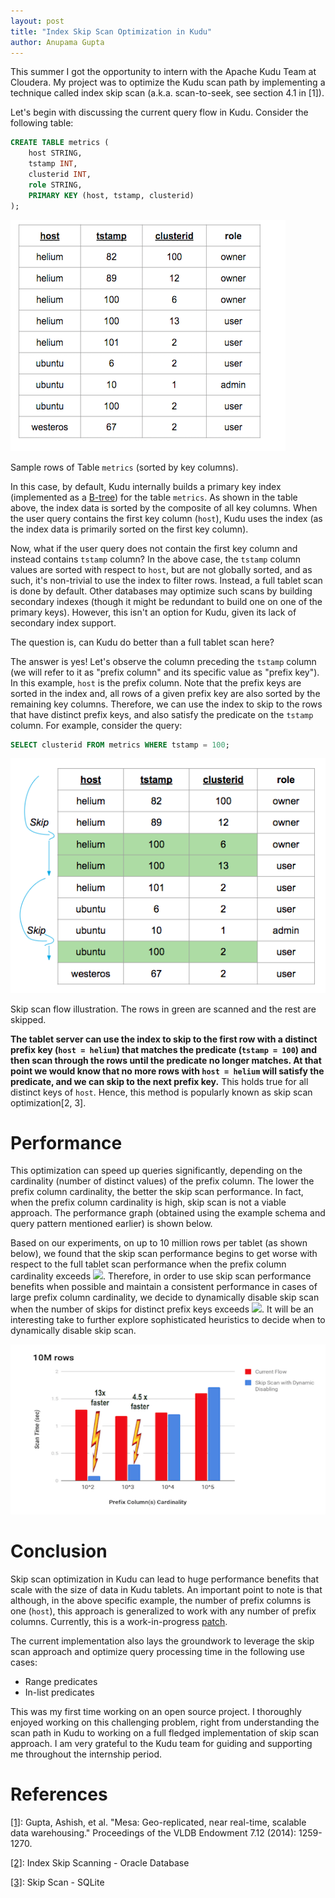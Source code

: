 ```yaml
---
layout: post
title: "Index Skip Scan Optimization in Kudu"
author: Anupama Gupta
---
```


This summer I got the opportunity to intern with the Apache Kudu Team at Cloudera.
My project was to optimize the Kudu scan path by implementing a technique called
index skip scan (a.k.a. scan-to-seek, see section 4.1 in [1]).

<!--more-->

Let's begin with discussing the current query flow in Kudu.
Consider the following table:

```SQL
CREATE TABLE metrics (
    host STRING,
    tstamp INT,
    clusterid INT,
    role STRING,
    PRIMARY KEY (host, tstamp, clusterid)
);
```

![png](https://github.com/AnupamaGupta01/kudu-1/blob/gh-pages-staging/img/index-skip-scan/example-table.png)

Sample rows of Table `metrics` (sorted by key columns).


In this case, by default, Kudu internally builds a primary key index (implemented as a
[B-tree](https://en.wikipedia.org/wiki/B-tree)) for the table `metrics`.
As shown in the table above, the index data is sorted by the composite of all key columns.
When the user query contains the first key column (`host`), Kudu uses the index (as the index data is
primarily sorted on the first key column).

Now, what if the user query does not contain the first key column and instead contains `tstamp` column?
In the above case, the `tstamp` column values are sorted with respect to `host`,
but are not globally sorted, and as such, it's non-trivial to use the index to filter rows.
Instead, a full tablet scan is done by default. Other databases may optimize such scans by building secondary indexes
(though it might be redundant to build one on one of the primary keys). However, this isn't an option for Kudu,
given its lack of secondary index support.

The question is, can Kudu do better than a full tablet scan here?

The answer is yes! Let's observe the column preceding the `tstamp` column (we will refer to it as
"prefix column" and its specific value as "prefix key"). In this example, `host` is the prefix column.
Note that the prefix keys are sorted in the index and, all rows of a given prefix key are also sorted by the
remaining key columns. Therefore, we can use the index to skip to the rows that have distinct prefix keys,
and also satisfy the predicate on the `tstamp` column.
For example, consider the query:
```SQL
SELECT clusterid FROM metrics WHERE tstamp = 100;
```

![png](https://github.com/AnupamaGupta01/kudu-1/blob/gh-pages-staging/img/index-skip-scan/skip-scan-example-table.png)

Skip scan flow illustration. The rows in green are scanned and the rest are skipped.

**The tablet server can use the index to skip to the first row with a distinct prefix key (`host = helium`) that
matches the predicate (`tstamp = 100`) and then scan through the rows until the predicate no longer matches. At that
point we would know that no more rows with `host = helium` will satisfy the predicate, and we can skip to the next
prefix key.** This holds true for all distinct keys of `host`. Hence, this method is popularly known as
skip scan optimization[2, 3].

Performance
==========

This optimization can speed up queries significantly, depending on the cardinality (number of distinct values) of the
prefix column. The lower the prefix column cardinality, the better the skip scan performance. In fact, when the
prefix column cardinality is high, skip scan is not a viable approach. The performance graph (obtained using the example
schema and query pattern mentioned earlier) is shown below.

Based on our experiments, on up to 10 million rows per tablet (as shown below), we found that the skip scan performance
begins to get worse with respect to the full tablet scan performance when the prefix column cardinality
exceeds ![](http://latex.codecogs.com/gif.download?%5Csqrt%20%7B%20%5C%23rows%5C%20in%5C%20tablet%20%7D).
Therefore, in order to use skip scan performance benefits when possible and maintain a consistent performance in cases
of large prefix column cardinality, we decide to dynamically disable skip scan when the number of skips for
distinct prefix keys exceeds ![](http://latex.codecogs.com/gif.download?%5Csqrt%20%7B%20%5C%23rows%5C%20in%5C%20tablet%20%7D).
It will be an interesting take to further explore sophisticated heuristics to decide when
to dynamically disable skip scan.

![png](https://github.com/AnupamaGupta01/kudu-1/blob/gh-pages-staging/img/index-skip-scan/skip-scan-performance-graph.png)

Conclusion
==========

Skip scan optimization in Kudu can lead to huge performance benefits that scale with the size of
data in Kudu tablets. An important point to note is that although, in the above specific example, the number of prefix
columns is one (`host`), this approach is generalized to work with any number of prefix columns.
Currently, this is a work-in-progress [patch](https://gerrit.cloudera.org/#/c/10983/).

The current implementation also lays the groundwork to leverage the skip scan approach and
optimize query processing time in the following use cases:

- Range predicates
- In-list predicates

This was my first time working on an open source project. I thoroughly enjoyed working on this challenging problem,
right from understanding the scan path in Kudu to working on a full fledged implementation of
skip scan approach. I am very grateful to the Kudu team for guiding and supporting me throughout the
internship period.

References
==========

[[1]](https://storage.googleapis.com/pub-tools-public-publication-data/pdf/42851.pdf): Gupta, Ashish, et al. "Mesa:
Geo-replicated, near real-time, scalable data warehousing." Proceedings of the VLDB Endowment 7.12 (2014): 1259-1270.

[[2]](https://oracle-base.com/articles/9i/index-skip-scanning/): Index Skip Scanning - Oracle Database

[[3]](https://www.sqlite.org/optoverview.html#skipscan): Skip Scan - SQLite
